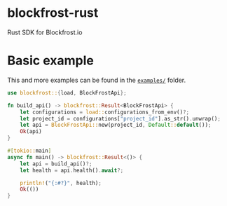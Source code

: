 # blockfrost-rust
Rust SDK for Blockfrost.io

# Basic example

This and more examples can be found in the [`examples/`](./examples) folder.

```rust
use blockfrost::{load, BlockFrostApi};

fn build_api() -> blockfrost::Result<BlockFrostApi> {
    let configurations = load::configurations_from_env()?;
    let project_id = configurations["project_id"].as_str().unwrap();
    let api = BlockFrostApi::new(project_id, Default::default());
    Ok(api)
}

#[tokio::main]
async fn main() -> blockfrost::Result<()> {
    let api = build_api()?;
    let health = api.health().await?;

    println!("{:#?}", health);
    Ok(())
}
```
